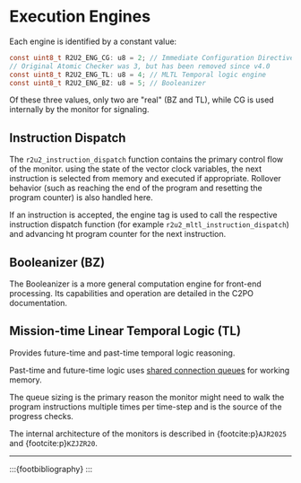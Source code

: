 # Execution Engines

Each engine is identified by a constant value:

```C
const uint8_t R2U2_ENG_CG: u8 = 2; // Immediate Configuration Directive
// Original Atomic Checker was 3, but has been removed since v4.0
const uint8_t R2U2_ENG_TL: u8 = 4; // MLTL Temporal logic engine
const uint8_t R2U2_ENG_BZ: u8 = 5; // Booleanizer
```

Of these three values, only two are "real" (BZ and TL), while CG is used internally by the monitor for signaling.

## Instruction Dispatch

The `r2u2_instruction_dispatch` function contains the primary control flow of the monitor.
using the state of the vector clock variables, the next instruction is selected from memory and executed if appropriate.
Rollover behavior (such as reaching the end of the program and resetting the program counter) is also handled here.

If an instruction is accepted, the engine tag is used to call the respective instruction dispatch function (for example `r2u2_mltl_instruction_dispatch`) and advancing ht program counter for the next instruction.

## Booleanizer (BZ)

The Booleanizer is a more general computation engine for front-end processing.
Its capabilities and operation are detailed in the C2PO documentation.

## Mission-time Linear Temporal Logic (TL)

Provides future-time and past-time temporal logic reasoning.

Past-time and future-time logic uses [shared connection queues](./memory.md#shared-connection-queue) for working memory.

The queue sizing is the primary reason the monitor might need to walk the program instructions multiple times per time-step and is the source of the progress checks.

The internal architecture of the monitors is described in {footcite:p}`AJR2025` and {footcite:p}`KZJZR20`.

---

:::{footbibliography}
:::

